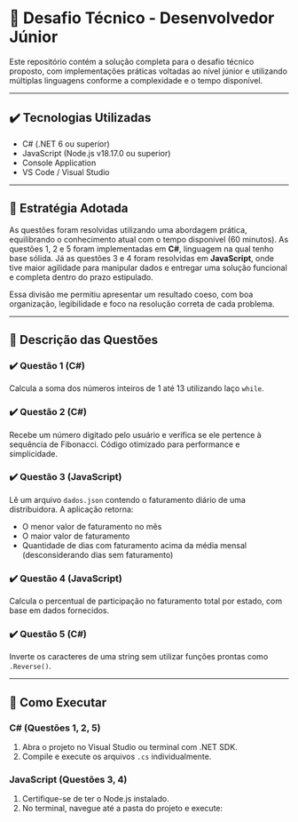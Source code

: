 # 🧠 Desafio Técnico - Desenvolvedor Júnior

Este repositório contém a solução completa para o desafio técnico proposto, com implementações práticas voltadas ao nível júnior e utilizando múltiplas linguagens conforme a complexidade e o tempo disponível.

---

## ✔️ Tecnologias Utilizadas

- C# (.NET 6 ou superior)
- JavaScript (Node.js v18.17.0 ou superior)
- Console Application
- VS Code / Visual Studio

---

## 📌 Estratégia Adotada

As questões foram resolvidas utilizando uma abordagem prática, equilibrando o conhecimento atual com o tempo disponível (60 minutos). As questões 1, 2 e 5 foram implementadas em **C#**, linguagem na qual tenho base sólida. Já as questões 3 e 4 foram resolvidas em **JavaScript**, onde tive maior agilidade para manipular dados e entregar uma solução funcional e completa dentro do prazo estipulado.

Essa divisão me permitiu apresentar um resultado coeso, com boa organização, legibilidade e foco na resolução correta de cada problema.

---

## 🧩 Descrição das Questões

### ✔️ Questão 1 (C#)
Calcula a soma dos números inteiros de 1 até 13 utilizando laço `while`.

### ✔️ Questão 2 (C#)
Recebe um número digitado pelo usuário e verifica se ele pertence à sequência de Fibonacci. Código otimizado para performance e simplicidade.

### ✔️ Questão 3 (JavaScript)
Lê um arquivo `dados.json` contendo o faturamento diário de uma distribuidora. A aplicação retorna:
- O menor valor de faturamento no mês
- O maior valor de faturamento
- Quantidade de dias com faturamento acima da média mensal (desconsiderando dias sem faturamento)

### ✔️ Questão 4 (JavaScript)
Calcula o percentual de participação no faturamento total por estado, com base em dados fornecidos.

### ✔️ Questão 5 (C#)
Inverte os caracteres de uma string sem utilizar funções prontas como `.Reverse()`.

---

## 🚀 Como Executar

### C# (Questões 1, 2, 5)

1. Abra o projeto no Visual Studio ou terminal com .NET SDK.
2. Compile e execute os arquivos `.cs` individualmente.

### JavaScript (Questões 3, 4)

1. Certifique-se de ter o Node.js instalado.
2. No terminal, navegue até a pasta do projeto e execute:
